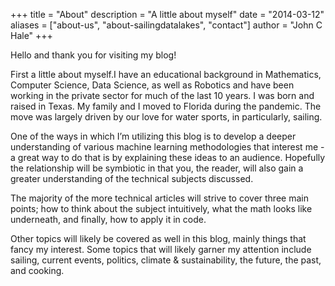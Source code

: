 +++
title = "About"
description = "A little about myself"
date = "2014-03-12"
aliases = ["about-us", "about-sailingdatalakes", "contact"]
author = "John C Hale"
+++

Hello and thank you for visiting my blog!

First a little about myself.I have an educational background in Mathematics,
Computer Science, Data Science, as well as Robotics and have been working in 
the private sector for much of the last 10 years. I was born and raised in Texas.
My family and I moved to Florida during the pandemic.
The move was largely driven by our love for water sports, in particularly, sailing.

One of the ways in which I’m  utilizing this blog is to develop a deeper understanding 
of various machine learning methodologies that interest me - a great way to do that is 
by explaining these ideas to an audience. Hopefully the relationship will be symbiotic 
in that you, the reader, will also gain a greater understanding of the technical subjects discussed.

The majority of the more technical articles will strive to cover three main points; how to
think about the subject intuitively, what the math looks like underneath, and finally, how 
to apply it in code.

Other topics will likely be covered as well in this blog, mainly things that fancy my
interest. Some topics that will likely garner my attention include sailing, current events,
politics, climate & sustainability, the future, the past, and cooking. 
